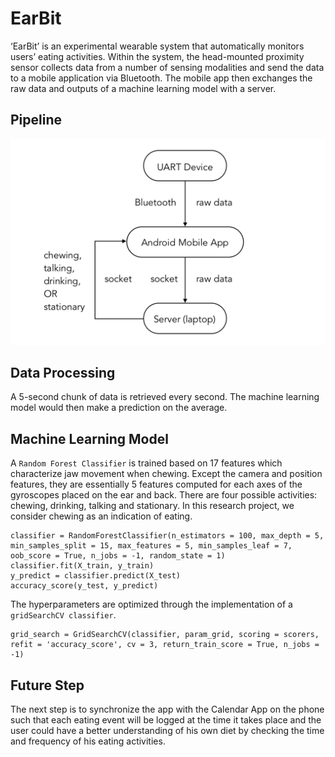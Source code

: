 # EarBit
‘EarBit’ is an experimental wearable system that automatically monitors users’ eating activities. Within the system, the head-mounted proximity sensor collects data from a number of sensing modalities and send the data to a mobile application via Bluetooth. The mobile app then exchanges the raw data and outputs of a machine learning model with a server.

## Pipeline
![alt text](https://github.com/Okrasee/EarBit/blob/master/pipeline.png)

## Data Processing
A 5-second chunk of data is retrieved every second. The machine learning model would then make a prediction on the average. 

## Machine Learning Model
A `Random Forest Classifier` is trained based on 17 features which characterize jaw movement when chewing. Except the camera and position features, they are essentially 5 features computed for each axes of the gyroscopes placed on the ear and back. There are four possible activities: chewing, drinking, talking and stationary. In this research project, we consider chewing as an indication of eating. 
```
classifier = RandomForestClassifier(n_estimators = 100, max_depth = 5, min_samples_split = 15, max_features = 5, min_samples_leaf = 7, oob_score = True, n_jobs = -1, random_state = 1)
classifier.fit(X_train, y_train)
y_predict = classifier.predict(X_test)
accuracy_score(y_test, y_predict)
```
The hyperparameters are optimized through the implementation of a `gridSearchCV classifier`. 
```
grid_search = GridSearchCV(classifier, param_grid, scoring = scorers, refit = 'accuracy_score', cv = 3, return_train_score = True, n_jobs = -1)
```

## Future Step
The next step is to synchronize the app with the Calendar App on the phone such that each eating event will be logged at the time it takes place and the user could have a better understanding of his own diet by checking the time and frequency of his eating activities. 
